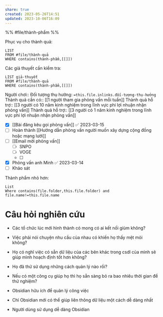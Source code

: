 ```yaml
---
share: true
created: 2023-05-26T14:51
updated: 2023-10-06T16:09
---
```

%%
#file/thành-phẩm
%%

Phục vụ cho thành quả:
```dataview
LIST
FROM #file/thành-quả 
WHERE contains(thành-phẩm,[[]])
```
Các giả thuyết cần kiểm tra:
```dataview
LIST giả-thuyết
FROM #file/thành-quả 
WHERE contains(thành-phẩm,[[]])
```
Người chơi:: 
Đối tượng thụ hưởng: `=this.file.inlinks.đối-tượng-thụ-hưởng`
Thành quả cần có:: [[1 người tham gia phỏng vấn mỗi tuần]]
Thành quả hỗ trợ:: [[3 người có 10 năm kinh nghiệm trong lĩnh vực phi lợi nhuận nhận phỏng vấn]]
Thành quả hỗ trợ:: [[3 người có 1 năm kinh nghiệm trong lĩnh vực phi lợi nhuận nhận phỏng vấn]]

- [x] [[Bài đăng kêu gọi phỏng vấn]] ✅ 2023-03-15
- [ ] Hoàn thành [[Hướng dẫn phỏng vấn người muốn xây dựng cộng đồng hoặc mạng lưới]]
- [ ] [[Email mời phỏng vấn]]
	- [ ] SNPO
	- [ ] VOGE
	- [ ] 
- [x] Phỏng vấn anh Minh ✅ 2023-03-14
- [ ] Khảo sát

Thành phẩm nhỏ hơn:
```dataview
List 
Where contains(file.folder,this.file.folder) and file.name!=this.file.name
```


# Câu hỏi nghiên cứu
- Các tổ chức lúc mới hình thành có mong có ai kết nối giùm không?
- Việc phải nói chuyện nhu cầu của nhau có khiến họ thấy mệt mỏi không?
- Họ có nghĩ việc có sẵn dữ liệu của các bên khác trong csdl của mình sẽ giúp mình hoạch định tốt hơn không?

- Họ đã thử sử dụng những cách quản lý nào rồi?
- Nếu có một công cụ giúp họ thì họ sẵn sàng bỏ ra bao nhiêu thời gian để thử nghiệm?


- Obsidian hữu ích để quản lý công việc
- Chỉ Obsidian mới có thể giúp liên thông dữ liệu một cách dễ dàng nhất

- Người dùng sử dụng dễ dàng Obsidian
